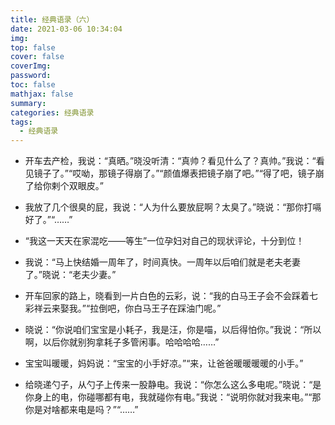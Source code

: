 ```yaml
---
title: 经典语录（六）
date: 2021-03-06 10:34:04
img: 
top: false
cover: false
coverImg: 
password: 
toc: false
mathjax: false
summary: 
categories: 经典语录
tags:
  - 经典语录
---
```


- 开车去产检，我说：“真晒。”晓没听清：“真帅？看见什么了？真帅。”我说：“看见镜子了。”“哎呦，那镜子得崩了。”“颜值爆表把镜子崩了吧。”“得了吧，镜子崩了给你剌个双眼皮。”
- 我放了几个很臭的屁，我说：“人为什么要放屁啊？太臭了。”晓说：“那你打嗝好了。”“……”
- “我这一天天在家混吃——等生”一位孕妇对自己的现状评论，十分到位！
- 我说：“马上快结婚一周年了，时间真快。一周年以后咱们就是老夫老妻了。”晓说：“老夫少妻。”
- 开车回家的路上，晓看到一片白色的云彩，说：“我的白马王子会不会踩着七彩祥云来娶我。”“拉倒吧，你白马王子在踩油门呢。”
- 晓说：“你说咱们宝宝是小耗子，我是汪，你是喵，以后得怕你。”我说：“所以啊，以后你就别狗拿耗子多管闲事。哈哈哈哈……”
- 宝宝叫暖暖，妈妈说：“宝宝的小手好凉。”“来，让爸爸暖暖暖暖的小手。”

- 给晓递勺子，从勺子上传来一股静电。我说：“你怎么这么多电呢。”晓说：“是你身上的电，你碰哪都有电，我就碰你有电。”我说：“说明你就对我来电。”“那你是对啥都来电是吗？”“……”
